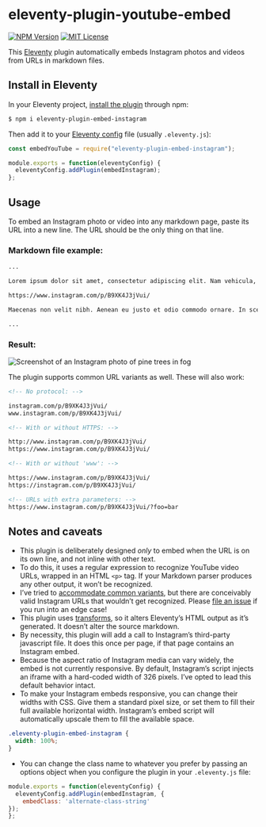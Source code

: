 # eleventy-plugin-youtube-embed

[![NPM Version](https://img.shields.io/npm/v/eleventy-plugin-youtube-embed?style=for-the-badge)](https://www.npmjs.com/package/eleventy-plugin-youtube-embed)
[![MIT License](https://img.shields.io/github/license/gfscott/eleventy-plugin-youtube-embed?style=for-the-badge)](https://github.com/gfscott/eleventy-plugin-youtube-embed/blob/master/LICENSE)

This [Eleventy](https://www.11ty.dev/) plugin automatically embeds Instagram photos and videos from URLs in markdown files.

## Install in Eleventy

In your Eleventy project, [install the plugin](https://www.11ty.dev/docs/plugins/#adding-a-plugin) through npm:

```sh
$ npm i eleventy-plugin-embed-instagram
```

Then add it to your [Eleventy config](https://www.11ty.dev/docs/config/) file (usually `.eleventy.js`):

```javascript
const embedYouTube = require("eleventy-plugin-embed-instagram");

module.exports = function(eleventyConfig) {
  eleventyConfig.addPlugin(embedInstagram);
};
```

## Usage

To embed an Instagram photo or video into any markdown page, paste its URL into a new line. The URL should be the only thing on that line.

### Markdown file example:

```markdown
...

Lorem ipsum dolor sit amet, consectetur adipiscing elit. Nam vehicula, elit vel condimentum porta, purus.

https://www.instagram.com/p/B9XK4J3jVui/

Maecenas non velit nibh. Aenean eu justo et odio commodo ornare. In scelerisque sapien at.

...
```

### Result:

![Screenshot of an Instagram photo of pine trees in fog](https://user-images.githubusercontent.com/547470/76152810-1b6f6b80-6092-11ea-832e-e231f0942c8b.png)

The plugin supports common URL variants as well. These will also work:

```markdown
<!-- No protocol: -->

instagram.com/p/B9XK4J3jVui/
www.instagram.com/p/B9XK4J3jVui/

<!-- With or without HTTPS: -->

http://www.instagram.com/p/B9XK4J3jVui/
https://www.instagram.com/p/B9XK4J3jVui/

<!-- With or without 'www': -->

https://www.instagram.com/p/B9XK4J3jVui/
https://instagram.com/p/B9XK4J3jVui/

<!-- URLs with extra parameters: -->
https://www.instagram.com/p/B9XK4J3jVui/?foo=bar

```

## Notes and caveats

- This plugin is deliberately designed _only_ to embed when the URL is on its own line, and not inline with other text.
- To do this, it uses a regular expression to recognize YouTube video URLs, wrapped in an HTML `<p>` tag. If your Markdown parser produces any other output, it won’t be recognized.
- I’ve tried to [accommodate common variants](https://regex101.com/r/cwLcjL/5), but there are conceivably valid Instagram URLs that wouldn’t get recognized. Please [file an issue](https://github.com/gfscott/eleventy-plugin-embed-instagram/issues/new) if you run into an edge case!
- This plugin uses [transforms](https://www.11ty.dev/docs/config/#transforms), so it alters Eleventy’s HTML output as it’s generated. It doesn’t alter the source markdown.
- By necessity, this plugin will add a call to Instagram’s third-party javascript file. It does this once per page, if that page contains an Instagram embed.
- Because the aspect ratio of Instagram media can vary widely, the embed is not currently responsive. By default, Instagram’s script injects an iframe with a hard-coded width of 326 pixels. I’ve opted to lead this default behavior intact.
- To make your Instagram embeds responsive, you can change their widths with CSS. Give them a standard pixel size, or set them to fill their full available horizontal width. Instagram’s embed script will automatically upscale them to fill the available space.

```css
.eleventy-plugin-embed-instagram {
  width: 100%;
}
```

- You can change the class name to whatever you prefer by passing an options object when you configure the plugin in your `.eleventy.js` file:
```javascript
module.exports = function(eleventyConfig) {
  eleventyConfig.addPlugin(embedInstagram, {
    embedClass: 'alternate-class-string'
});
};
```

